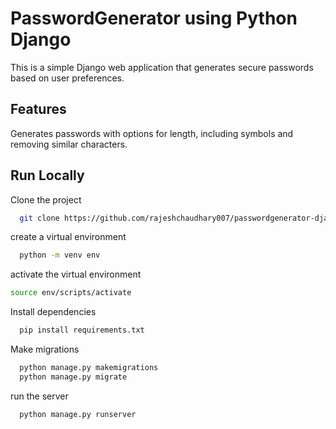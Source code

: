 
# PasswordGenerator using Python Django

This is a simple Django web application that generates secure passwords based on user preferences.

## Features
Generates passwords with options for length, including symbols and removing similar characters.





## Run Locally

Clone the project

```bash
  git clone https://github.com/rajeshchaudhary007/passwordgenerator-django.git
```

create a virtual environment

```bash
  python -m venv env
```

activate the virtual environment
```bash
source env/scripts/activate
```

Install dependencies

```bash
  pip install requirements.txt
```

Make migrations

```bash
  python manage.py makemigrations
  python manage.py migrate
```

run the server
```bash
  python manage.py runserver
```

